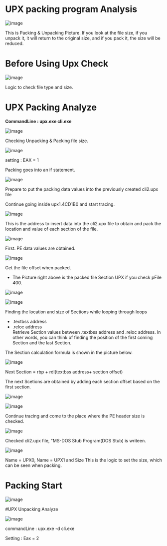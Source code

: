 # UPX packing program Analysis

![image](https://github.com/Kwhitebear/UPX_Code_analysis/assets/99308681/92f9ca76-0896-4100-b8d8-45e544579247)

This is Packing & Unpacking Picture. If you look at the file size, if you unpack it, it will return to the original size, and if you pack it, the size will be reduced.<br>

# Before Using Upx Check

![image](https://github.com/Kwhitebear/UPX_Code_analysis/assets/99308681/1f5183ad-a301-4c4a-872b-438172a725a7)

Logic to check file type and size.<br>

# UPX Packing Analyze


<strong>CommandLine : upx.exe cli.exe</strong>

![image](https://github.com/Kwhitebear/UPX_Code_analysis/assets/99308681/41b7fe28-d957-4d25-ad0d-6b2f04570618)

Checking Unpacking & Packing file size.<br>

![image](https://github.com/Kwhitebear/UPX_Code_analysis/assets/99308681/6c45acb9-9214-4bf7-b177-15f7534d1a63)

setting : EAX = 1<br>

Packing goes into an if statement.<br>

![image](https://github.com/Kwhitebear/UPX_Code_analysis/assets/99308681/b50d1a9e-5a13-47d9-acd2-9c9b7f064c37)

Prepare to put the packing data values into the previously created cli2.upx file<br>

Continue going inside upx1.4CD1B0 and start tracing.<br>

![image](https://github.com/Kwhitebear/UPX_Code_analysis/assets/99308681/d170f533-d1c4-4476-b841-8b1290e36e40)

This is the address to insert data into the cli2.upx file to obtain and pack the location and value of each section of the file.<br>

![image](https://github.com/Kwhitebear/UPX_Code_analysis/assets/99308681/a791d56e-5b8a-430d-83cc-009ae9f3c58a)

First. PE data values are obtained.<br>

![image](https://github.com/Kwhitebear/UPX_Code_analysis/assets/99308681/38f61c4b-d911-41a7-bc78-741a921d816d)

Get the file offset when packed.
- The Picture right above is the packed file Section UPX if you check pFile 400.<br>

![image](https://github.com/Kwhitebear/UPX_Code_analysis/assets/99308681/39fcb6bd-15e4-4c34-8890-dc0e1b7deebd)

![image](https://github.com/Kwhitebear/UPX_Code_analysis/assets/99308681/5b496812-c11c-4d07-ad61-1667f14a3620)

Finding the location and size of Sections while looping through loops<br>
- .textbss address<br>
- .reloc address<br>
Retrieve Section values between .textbss address and .reloc address. In other words, you can think of finding the position of the first coming Section and the last Section.<br>

The Section calculation formula is shown in the picture below.<br>

![image](https://github.com/Kwhitebear/UPX_Code_analysis/assets/99308681/b6a7c1d5-54dc-4018-baad-8ef96d21cbff)

Next Section = rbp + rdi(textbss address+ section offset)<br>

The next Scetions are obtained by adding each section offset based on the first section.<br>

![image](https://github.com/Kwhitebear/UPX_Code_analysis/assets/99308681/3306bb93-39e6-4461-9856-c0860124014d)

![image](https://github.com/Kwhitebear/UPX_Code_analysis/assets/99308681/73fd073a-6149-4906-a3d2-951e09950ba9)

Continue tracing and come to the place where the PE header size is checked.<br>

![image](https://github.com/Kwhitebear/UPX_Code_analysis/assets/99308681/48caf29d-612a-4edc-95a0-45fea5add17d)

Checked cli2.upx file, "MS-DOS Stub Program(DOS Stub) is writeen.<br>

![image](https://github.com/Kwhitebear/UPX_Code_analysis/assets/99308681/3815b658-8109-4629-a475-14ce68b7b03e)

Name = UPX0, Name = UPX1 and Size This is the logic to set the size, which can be seen when packing.<br>


# Packing Start

![image](https://github.com/Kwhitebear/UPX_Code_analysis/assets/99308681/edcc916b-592d-4dbc-888e-6076319346c6)



#UPX Unpacking Analyze

![image](https://github.com/Kwhitebear/UPX_Code_analysis/assets/99308681/ffdb94bb-2937-415e-a3c5-0ec24aa94580)

<string>commandLine : upx.exe -d cli.exe</string>

Setting : Eax = 2









